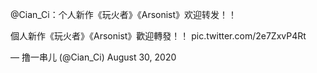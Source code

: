 @Cian_Ci：个人新作《玩火者》《Arsonist》欢迎转发！！ 

個人新作《玩火者》《Arsonist》歡迎轉發！！ pic.twitter.com/2e7ZxvP4Rt

&mdash; 撸一串儿 (@Cian_Ci) August 30, 2020 


